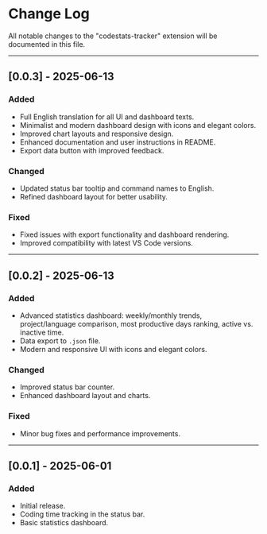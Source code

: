 # Change Log

All notable changes to the "codestats-tracker" extension will be documented in this file.

---

## [0.0.3] - 2025-06-13

### Added
- Full English translation for all UI and dashboard texts.
- Minimalist and modern dashboard design with icons and elegant colors.
- Improved chart layouts and responsive design.
- Enhanced documentation and user instructions in README.
- Export data button with improved feedback.

### Changed
- Updated status bar tooltip and command names to English.
- Refined dashboard layout for better usability.

### Fixed
- Fixed issues with export functionality and dashboard rendering.
- Improved compatibility with latest VS Code versions.
  
---

## [0.0.2] - 2025-06-13

### Added
- Advanced statistics dashboard: weekly/monthly trends, project/language comparison, most productive days ranking, active vs. inactive time.
- Data export to `.json` file.
- Modern and responsive UI with icons and elegant colors.

### Changed
- Improved status bar counter.
- Enhanced dashboard layout and charts.

### Fixed
- Minor bug fixes and performance improvements.

---

## [0.0.1] - 2025-06-01

### Added
- Initial release.
- Coding time tracking in the status bar.
- Basic statistics dashboard.